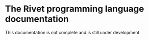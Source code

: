 # The Rivet programming language documentation

This documentation is not complete and is still under development.